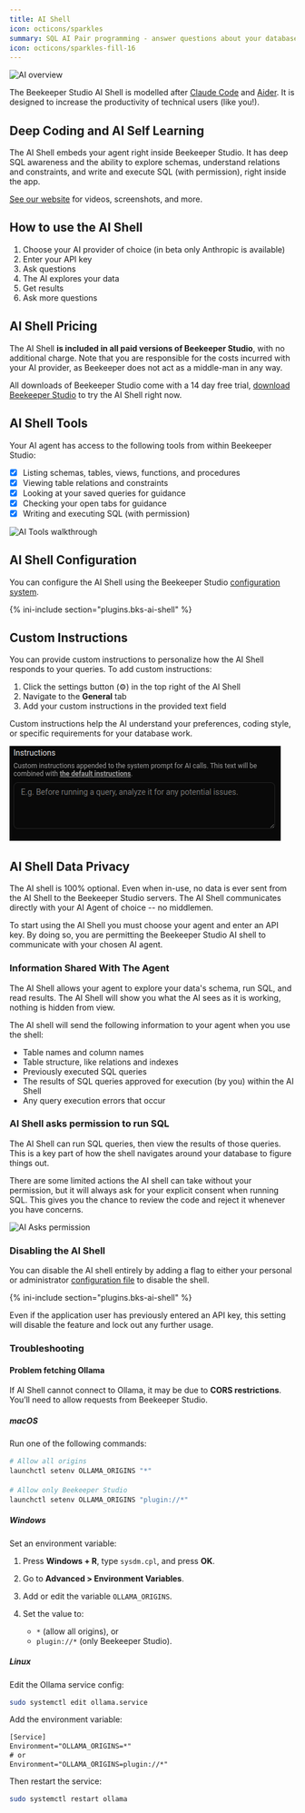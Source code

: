 ```yaml
---
title: AI Shell
icon: octicons/sparkles
summary: SQL AI Pair programming - answer questions about your database or build something new.
icon: octicons/sparkles-fill-16
---
```

<!--
![AI Shell Video](https://placehold.co/600x400?text=AI_WALKTHROUGH_VIDEO) -->

![AI overview](../assets/images/ai/ai-overview-image.png)

The Beekeeper Studio AI Shell is modelled after [Claude Code](https://www.anthropic.com/claude-code) and [Aider](https://aider.chat/). It is designed to increase the productivity of technical users (like you!).



## Deep Coding and AI Self Learning

The AI Shell embeds your agent right inside Beekeeper Studio. It has deep SQL awareness and the ability to explore schemas, understand relations and constraints, and write and execute SQL (with permission), right inside the app.

[See our website](https://beekeeperstudio.io/features/ai-sql) for videos, screenshots, and more.

## How to use the AI Shell

1. Choose your AI provider of choice (in beta only Anthropic is available)
2. Enter your API key
3. Ask questions
4. The AI explores your data
5. Get results
6. Ask more questions

## AI Shell Pricing

The AI Shell **is included in all paid versions of Beekeeper Studio**, with no additional charge. Note that you are responsible for the costs incurred with your AI provider, as Beekeeper does not act as a middle-man in any way.

All downloads of Beekeeper Studio come with a 14 day free trial, [download Beekeeper Studio](https://beekeeperstudio.io/get) to try the AI Shell right now.

## AI Shell Tools

Your AI agent has access to the following tools from within Beekeeper Studio:

- [x] Listing schemas, tables, views, functions, and procedures
- [x] Viewing table relations and constraints
- [x] Looking at your saved queries for guidance
- [x] Checking your open tabs for guidance
- [x] Writing and executing SQL (with permission)

![AI Tools walkthrough](../assets/images/ai/ai-helpful-tools.png)

## AI Shell Configuration

You can configure the AI Shell using the Beekeeper Studio [configuration system](./configuration.md).

{% ini-include section="plugins.bks-ai-shell" %}

## Custom Instructions

You can provide custom instructions to personalize how the AI Shell responds to your queries. To add custom instructions:

1. Click the settings button (⚙️) in the top right of the AI Shell
2. Navigate to the **General** tab
3. Add your custom instructions in the provided text field

Custom instructions help the AI understand your preferences, coding style, or specific requirements for your database work.

![AI Custom Instructions](../assets/images/ai/ai-custom-instructions.png)

## AI Shell Data Privacy

The AI shell is 100% optional. Even when in-use, no data is ever sent from the AI Shell to the Beekeeper Studio servers. The AI Shell communicates directly with your AI Agent of choice -- no middlemen.

To start using the AI Shell you must choose your agent and enter an API key. By doing so, you are permitting the Beekeeper Studio AI shell to communicate with your chosen AI agent.

### Information Shared With The Agent

The AI Shell allows your agent to explore your data's schema, run SQL, and read results. The AI Shell will show you what the AI sees as it is working, nothing is hidden from view.

The AI shell will send the following information to your agent when you use the shell:

- Table names and column names
- Table structure, like relations and indexes
- Previously executed SQL queries
- The results of SQL queries approved for execution (by you) within the AI Shell
- Any query execution errors that occur


### AI Shell asks permission to run SQL

The AI Shell can run SQL queries, then view the results of those queries. This is a key part of how the shell navigates around your database to figure things out.

There are some limited actions the AI shell can take without your permission, but it will always ask for your explicit consent when running SQL. This gives you the chance to review the code and reject it whenever you have concerns.

![AI Asks permission](../assets/images/ai/ai-asks-permission.png)


### Disabling the AI Shell

You can disable the AI shell entirely by adding a flag to either your personal or administrator [configuration file](./configuration.md) to disable the shell.

{% ini-include section="plugins.bks-ai-shell" %}

Even if the application user has previously entered an API key, this setting will disable the feature and lock out any further usage.

### Troubleshooting

#### Problem fetching Ollama

If AI Shell cannot connect to Ollama, it may be due to **CORS restrictions**. You’ll need to allow requests from Beekeeper Studio.

##### macOS

Run one of the following commands:

```bash
# Allow all origins
launchctl setenv OLLAMA_ORIGINS "*"

# Allow only Beekeeper Studio
launchctl setenv OLLAMA_ORIGINS "plugin://*"
```

##### Windows

Set an environment variable:

1. Press **Windows + R**, type `sysdm.cpl`, and press **OK**.
2. Go to **Advanced > Environment Variables**.
3. Add or edit the variable `OLLAMA_ORIGINS`.
4. Set the value to:

   * `*` (allow all origins), or
   * `plugin://*` (only Beekeeper Studio).

##### Linux

Edit the Ollama service config:

```bash
sudo systemctl edit ollama.service
```

Add the environment variable:

```
[Service]
Environment="OLLAMA_ORIGINS=*"
# or
Environment="OLLAMA_ORIGINS=plugin://*"
```

Then restart the service:

```bash
sudo systemctl restart ollama
```
